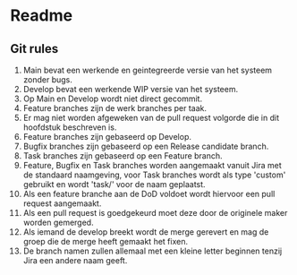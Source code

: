 # Readme

## Git rules

1. Main bevat een werkende en geintegreerde versie van het systeem zonder bugs.
2. Develop bevat een werkende WIP versie van het systeem.
3. Op Main en Develop wordt niet direct gecommit.
4. Feature branches zijn de werk branches per taak.
5. Er mag niet worden afgeweken van de pull request volgorde die in dit hoofdstuk beschreven is.
6. Feature branches zijn gebaseerd op Develop.
7. Bugfix branches zijn gebaseerd op een Release candidate branch.
8. Task branches zijn gebaseerd op een Feature branch.
9. Feature, Bugfix en Task branches worden aangemaakt vanuit Jira met de standaard naamgeving, voor Task branches wordt als type 'custom' gebruikt en wordt 'task/' voor de naam geplaatst.
10. Als een feature branche aan de DoD voldoet wordt hiervoor een pull request aangemaakt.
11. Als een pull request is goedgekeurd moet deze door de originele maker worden gemerged.
12. Als iemand de develop breekt wordt de merge gerevert en mag de groep die de merge heeft gemaakt het fixen.
13. De branch namen zullen allemaal met een kleine letter beginnen tenzij Jira een andere naam geeft.

